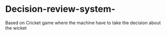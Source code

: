 # Decision-review-system-
Based on Cricket game where the machine have to take the decision about the wicket
